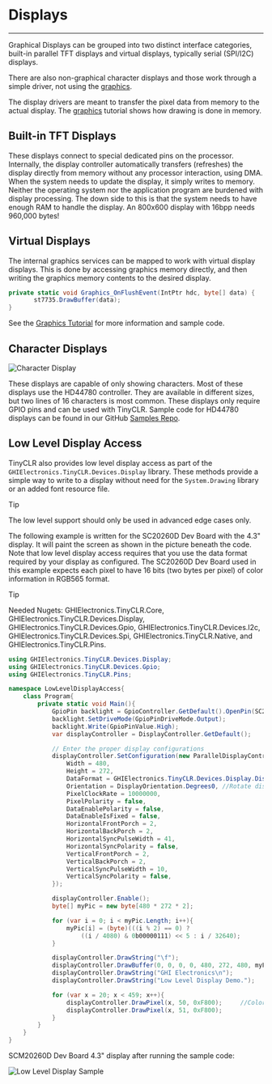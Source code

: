 # Displays
---
Graphical Displays can be grouped into two distinct interface categories, built-in parallel TFT displays and virtual displays, typically serial (SPI/I2C) displays. 

There are also non-graphical character displays and those work through a simple driver, not using the [graphics](graphics.md).

The display drivers are meant to transfer the pixel data from memory to the actual display. The [graphics](graphics.md) tutorial shows how drawing is done in memory.

## Built-in TFT Displays
These displays connect to special dedicated pins on the processor. Internally, the display controller automatically transfers (refreshes) the display directly from memory without any processor interaction, using DMA. When the system needs to update the display, it simply writes to memory. Neither the operating system nor the application program are burdened with display processing. The down side to this is that the system needs to have enough RAM to handle the display. An 800x600 display with 16bpp needs 960,000 bytes!

## Virtual Displays
The internal graphics services can be mapped to work with virtual display displays. This is done by accessing graphics memory directly, and then writing the graphics memory contents to the desired display.
```cs
private static void Graphics_OnFlushEvent(IntPtr hdc, byte[] data) {
       st7735.DrawBuffer(data);
}
```

See the [Graphics Tutorial](graphics.md) for more information and sample code.

## Character Displays
![Character Display](images/character-display.jpg)

These displays are capable of only showing characters. Most of these displays use the HD44780 controller. They are available in different sizes, but two lines of 16 characters is most common. These displays only require GPIO pins and can be used with TinyCLR. Sample code for HD44780 displays can be found in our GitHub [Samples Repo](https://github.com/ghi-electronics/TinyCLR-Samples).

## Low Level Display Access
TinyCLR also provides low level display access as part of the `GHIElectronics.TinyCLR.Devices.Display` library. These methods provide a simple way to write to a display without need for the `System.Drawing` library or an added font resource file.

> [!Tip]
> The low level support should only be used in advanced edge cases only.

The following example is written for the SC20260D Dev Board with the 4.3" display. It will paint the screen as shown in the picture beneath the code. Note that low level display access requires that you use the data format required by your display as configured. The SC20260D Dev Board used in this example expects each pixel to have 16 bits (two bytes per pixel) of color information in RGB565 format.

> [!Tip]
> Needed Nugets: GHIElectronics.TinyCLR.Core, GHIElectronics.TinyCLR.Devices.Display, GHIElectronics.TinyCLR.Devices.Gpio, GHIElectronics.TinyCLR.Devices.I2c, GHIElectronics.TinyCLR.Devices.Spi, GHIElectronics.TinyCLR.Native, and GHIElectronics.TinyCLR.Pins.

```cs
using GHIElectronics.TinyCLR.Devices.Display;
using GHIElectronics.TinyCLR.Devices.Gpio;
using GHIElectronics.TinyCLR.Pins;

namespace LowLevelDisplayAccess{
    class Program{
        private static void Main(){
            GpioPin backlight = GpioController.GetDefault().OpenPin(SC20260.GpioPin.PA15);
            backlight.SetDriveMode(GpioPinDriveMode.Output);
            backlight.Write(GpioPinValue.High);
            var displayController = DisplayController.GetDefault();

            // Enter the proper display configurations
            displayController.SetConfiguration(new ParallelDisplayControllerSettings{
                Width = 480,
                Height = 272,
                DataFormat = GHIElectronics.TinyCLR.Devices.Display.DisplayDataFormat.Rgb565,
                Orientation = DisplayOrientation.Degrees0, //Rotate display.
                PixelClockRate = 10000000,
                PixelPolarity = false,
                DataEnablePolarity = false,
                DataEnableIsFixed = false,
                HorizontalFrontPorch = 2,
                HorizontalBackPorch = 2,
                HorizontalSyncPulseWidth = 41,
                HorizontalSyncPolarity = false,
                VerticalFrontPorch = 2,
                VerticalBackPorch = 2,
                VerticalSyncPulseWidth = 10,
                VerticalSyncPolarity = false,
            });

            displayController.Enable();
            byte[] myPic = new byte[480 * 272 * 2];

            for (var i = 0; i < myPic.Length; i++){
                myPic[i] = (byte)(((i % 2) == 0) ?
                    ((i / 4080) & 0b00000111) << 5 : i / 32640);
            }

            displayController.DrawString("\f");     
            displayController.DrawBuffer(0, 0, 0, 0, 480, 272, 480, myPic, 0);
            displayController.DrawString("GHI Electronics\n");
            displayController.DrawString("Low Level Display Demo.");

            for (var x = 20; x < 459; x++){
                displayController.DrawPixel(x, 50, 0xF800);     //Color is 31,0,0 (RGB565).
                displayController.DrawPixel(x, 51, 0xF800);
            }
        }
    }
}

```

SCM20260D Dev Board 4.3" display after running the sample code:

![Low Level Display Sample](images/low-level-display-sample.jpg)
